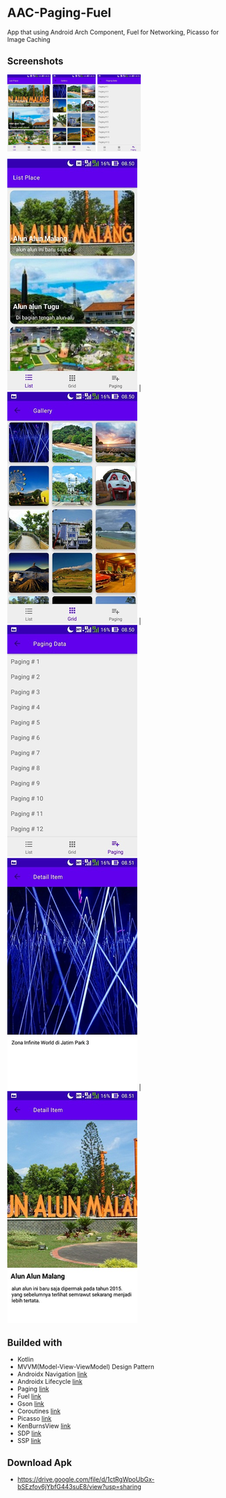 # AAC-Paging-Fuel
App that using Android Arch Component, Fuel for Networking, Picasso for Image Caching

## Screenshots

<p float="center">
  <img src="https://raw.githubusercontent.com/4mirfor3v3r/AAC-Paging-Fuel/master/screenshoots/1.jpg" width="100" />
  <img src="https://raw.githubusercontent.com/4mirfor3v3r/AAC-Paging-Fuel/master/screenshoots/2.jpg" width="100" /> 
  <img src="https://raw.githubusercontent.com/4mirfor3v3r/AAC-Paging-Fuel/master/screenshoots/3.jpg" width="100" />
</p>

![](https://raw.githubusercontent.com/4mirfor3v3r/AAC-Paging-Fuel/master/screenshoots/1.jpg)  |  ![](https://raw.githubusercontent.com/4mirfor3v3r/AAC-Paging-Fuel/master/screenshoots/2.jpg)  |  ![](https://raw.githubusercontent.com/4mirfor3v3r/AAC-Paging-Fuel/master/screenshoots/3.jpg)
![](https://raw.githubusercontent.com/4mirfor3v3r/AAC-Paging-Fuel/master/screenshoots/4.jpg)  |  ![](https://raw.githubusercontent.com/4mirfor3v3r/AAC-Paging-Fuel/master/screenshoots/5.jpg)

## Builded with
 - Kotlin
 - MVVM(Model-View-ViewModel) Design Pattern
 - Androidx Navigation [link](https://developer.android.com/jetpack/androidx/releases/navigation "link")
 - Androidx Lifecycle [link](https://developer.android.com/jetpack/androidx/releases/lifecycle "link")
 - Paging [link](https://developer.android.com/jetpack/androidx/releases/paging "link")
 - Fuel [link](https://github.com/kittinunf/fuel "link")
 - Gson [link](https://github.com/google/gson "link")
 - Coroutines [link](https://github.com/Kotlin/kotlinx.coroutines "link")
 - Picasso [link](https://github.com/square/picasso "link")
 - KenBurnsView [link](https://github.com/flavioarfaria/KenBurnsView "link")
 - SDP [link](https://github.com/intuit/sdp "link")
 - SSP [link](https://github.com/intuit/ssp "link")

## Download Apk
 - https://drive.google.com/file/d/1ctRgWpoUbGx-bSEzfov6jYbfG443suE8/view?usp=sharing
